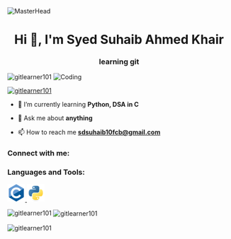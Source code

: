 <img src="https://user-images.githubusercontent.com/74038190/213910845-af37a709-8995-40d6-be59-724526e3c3d7.gif" alt="MasterHead" />

<h1 align="center">Hi 👋, I'm Syed Suhaib Ahmed Khair</h1>
<h3 align="center">learning git</h3>
<img align="right" alt="Coding" width="400" src="https://media.licdn.com/dms/image/D5612AQGOmwfIE5mlWA/article-cover_image-shrink_720_1280/0/1674617947228?e=2147483647&v=beta&t=FTU_isQ6VYfV5D_ueFHPWvT8ZqgDeJG3yr8Mi8lpfk0">
<p align="left"> <img src="https://komarev.com/ghpvc/?username=gitlearner101&label=Profile%20views&color=0e75b6&style=flat" alt="gitlearner101" /> </p>

<p align="left"> <a href="https://github.com/ryo-ma/github-profile-trophy"><img src="https://github-profile-trophy.vercel.app/?username=gitlearner101" alt="gitlearner101" /></a> </p>

- 🌱 I’m currently learning **Python, DSA in C**

- 💬 Ask me about **anything**

- 📫 How to reach me **sdsuhaib10fcb@gmail.com**

<h3 align="left">Connect with me:</h3>
<p align="left">
</p>

<h3 align="left">Languages and Tools:</h3>
<p align="left"> <a href="https://www.cprogramming.com/" target="_blank" rel="noreferrer"> <img src="https://raw.githubusercontent.com/devicons/devicon/master/icons/c/c-original.svg" alt="c" width="40" height="40"/> </a> <a href="https://www.python.org" target="_blank" rel="noreferrer"> <img src="https://raw.githubusercontent.com/devicons/devicon/master/icons/python/python-original.svg" alt="python" width="40" height="40"/> </a> </p>

<p><img align="left" src="https://github-readme-stats.vercel.app/api/top-langs?username=gitlearner101&show_icons=true&locale=en&layout=compact" alt="gitlearner101" /></p>

<p>&nbsp;<img align="center" src="https://github-readme-stats.vercel.app/api?username=gitlearner101&show_icons=true&locale=en" alt="gitlearner101" /></p>

<p><img align="center" src="https://github-readme-streak-stats.herokuapp.com/?user=gitlearner101&" alt="gitlearner101" /></p>

